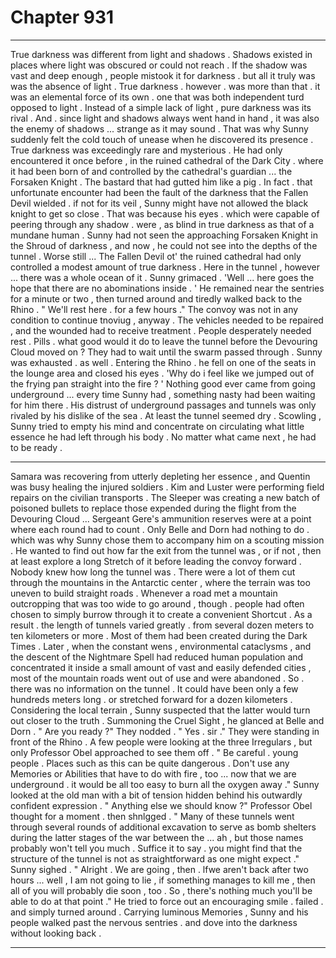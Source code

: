 
# Chapter 931


---

True darkness was different from light and shadows .
Shadows existed in places where light was obscured or could not reach . If the shadow was vast and deep enough , people mistook it for darkness . but all it truly was was the absence of light .
True darkness . however . was more than that . it was an elemental force of its own . one that was both independent turd opposed to light . Instead of a simple lack of light , pure darkness was its rival .
And . since light and shadows always went hand in hand , it was also the enemy of shadows ... strange as it may sound .
That was why Sunny suddenly felt the cold touch of unease when he discovered its presence .
True darkness was exceedingly rare and mysterious . He had only encountered it once before , in the ruined cathedral of the Dark City . where it had been born of and controlled by the cathedral's guardian ... the Forsaken Knight . The bastard that had gutted him like a pig .
In fact . that unfortunate encounter had been the fault of the darkness that the Fallen Devil wielded . if not for its veil , Sunny might have not allowed the black knight to get so close .
That was because his eyes . which were capable of peering through any shadow . were , as blind in true darkness as that of a mundane human . Sunny had not seen the approaching Forsaken Knight in the Shroud of darkness , and now , he could not see into the depths of the tunnel .
Worse still ...
The Fallen Devil ot' the ruined cathedral had only controlled a modest amount of true darkness . Here in the tunnel , however ... there was a whole ocean of it .
Sunny grimaced .
'Well ... here goes the hope that there are no abominations inside . '
He remained near the sentries for a minute or two , then turned around and tiredly walked back to the Rhino .
" We'll rest here . for a few hours ."
The convoy was not in any condition to continue tnoviug , anyway . The vehicles needed to be repaired , and the wounded had to receive treatment . People desperately needed rest .
Pills . what good would it do to leave the tunnel before the Devouring Cloud moved on ? They had to wait until the swarm passed through .
Sunny was exhausted . as well .
Entering the Rhino . he fell on one of the seats in the lounge area and closed his eyes .
'Why do i feel like we jumped out of the frying pan straight into the fire ? '
Nothing good ever came from going underground ... every time Sunny had , something nasty had been waiting for him there . His distrust of underground passages and tunnels was only rivaled by his dislike of the sea .
At least the tunnel seemed dry .
Scowling , Sunny tried to empty his mind and concentrate on circulating what little essence he had left through his body .
No matter what came next , he had to be ready .
***
Samara was recovering from utterly depleting her essence , and Quentin was busy healing the injured soldiers . Kim and Luster were performing field repairs on the civilian transports . The Sleeper was creating a new batch of poisoned bullets to replace those expended during the flight from the Devouring Cloud ... Sergeant Gere's ammunition reserves were at a point where each round had to count .
Only Belle and Dorn had nothing to do . which was why Sunny chose them to accompany him on a scouting mission . He wanted to find out how far the exit from the tunnel was , or if not , then at least explore a long Stretch of it before leading the convoy forward .
Nobody knew how long the tunnel was . There were a lot of them cut through the mountains in the Antarctic center , where the terrain was too uneven to build straight roads . Whenever a road met a mountain outcropping that was too wide to go around , though . people had often chosen to simply burrow through it to create a convenient Shortcut .
As a result . the length of tunnels varied greatly . from several dozen meters to ten kilometers or more . Most of them had been created during the Dark Times . Later , when the constant wens , environmental cataclysms , and the descent of the Nightmare Spell had reduced human population and concentrated it inside a small amount of vast and easily defended cities , most of the mountain roads went out of use and were abandoned .
So . there was no information on the tunnel . It could have been only a few hundreds meters long . or stretched forward for a dozen kilometers . Considering the local terrain , Sunny suspected that the latter would turn out closer to the truth .
Summoning the Cruel Sight , he glanced at Belle and Dorn .
" Are you ready ?"
They nodded .
" Yes . sir ."
They were standing in front of the Rhino . A few people were looking at the three Irregulars , but only Professor Obel approached to see them off .
" Be careful . young people . Places such as this can be quite dangerous . Don't use any Memories or Abilities that have to do with fire , too ... now that we are underground . it would be all too easy to burn all the oxygen away ."
Sunny looked at the old man with a bit of tension hidden behind his outwardly confident expression .
" Anything else we should know ?"
Professor Obel thought for a moment . then shnlgged .
" Many of these tunnels went through several rounds of additional excavation to serve as bomb shelters during the latter stages of the war between the ... ah , but those names probably won't tell you much . Suffice it to say . you might find that the structure of the tunnel is not as straightforward as one might expect ."
Sunny sighed .
" Alright . We are going , then . lfwe aren't back after two hours ... well , I am not going to lie , if something manages to kill me , then all of you will probably die soon , too . So , there's nothing much you'll be able to do at that point ."
He tried to force out an encouraging smile . failed . and simply turned around .
Carrying luminous Memories , Sunny and his people walked past the nervous sentries . and dove into the darkness without looking back .

---

